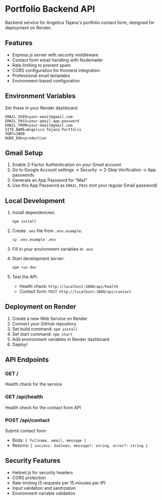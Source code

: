 # Portfolio Backend API

Backend service for Angelica Tejana's portfolio contact form, designed for deployment on Render.

## Features

- Express.js server with security middleware
- Contact form email handling with Nodemailer
- Rate limiting to prevent spam
- CORS configuration for frontend integration
- Professional email templates
- Environment-based configuration

## Environment Variables

Set these in your Render dashboard:

```
EMAIL_USER=your-email@gmail.com
EMAIL_PASS=your-gmail-app-password
EMAIL_FROM=your-email@gmail.com
SITE_NAME=Angelica Tejana Portfolio
PORT=3000
NODE_ENV=production
```

## Gmail Setup

1. Enable 2-Factor Authentication on your Gmail account
2. Go to Google Account settings → Security → 2-Step Verification → App passwords
3. Generate an App Password for "Mail"
4. Use this App Password as `EMAIL_PASS` (not your regular Gmail password)

## Local Development

1. Install dependencies:
   ```bash
   npm install
   ```

2. Create `.env` file from `.env.example`:
   ```bash
   cp .env.example .env
   ```

3. Fill in your environment variables in `.env`

4. Start development server:
   ```bash
   npm run dev
   ```

5. Test the API:
   - Health check: `http://localhost:3000/api/health`
   - Contact form: `POST http://localhost:3000/api/contact`

## Deployment on Render

1. Create a new Web Service on Render
2. Connect your GitHub repository
3. Set build command: `npm install`
4. Set start command: `npm start`
5. Add environment variables in Render dashboard
6. Deploy!

## API Endpoints

### GET /
Health check for the service

### GET /api/health
Health check for the contact form API

### POST /api/contact
Submit contact form
- Body: `{ fullname, email, message }`
- Returns: `{ success: boolean, message?: string, error?: string }`

## Security Features

- Helmet.js for security headers
- CORS protection
- Rate limiting (5 requests per 15 minutes per IP)
- Input validation and sanitization
- Environment variable validation
